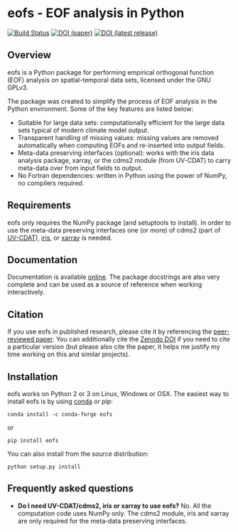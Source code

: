 eofs - EOF analysis in Python
=============================

[![Build Status](https://api.travis-ci.org/repositories/ajdawson/eofs.svg?branch=master)](https://travis-ci.org/ajdawson.eofs) [![DOI (paper)](https://img.shields.io/badge/DOI%20%28paper%29-10.5334%2Fjors.122-blue.svg)](http://doi.org/10.5334/jors.122) [![DOI (latest release)](https://zenodo.org/badge/20448/ajdawson/eofs.svg)](https://zenodo.org/badge/latestdoi/20448/ajdawson/eofs)


Overview
--------

eofs is a Python package for performing empirical orthogonal function (EOF) analysis on spatial-temporal data sets, licensed under the GNU GPLv3.

The package was created to simplify the process of EOF analysis in the Python environment.
Some of the key features are listed below:

* Suitable for large data sets: computationally efficient for the large data sets typical of modern climate model output.
* Transparent handling of missing values: missing values are removed automatically when computing EOFs and re-inserted into output fields.
* Meta-data preserving interfaces (optional): works with the iris data analysis package, xarray, or the cdms2 module (from UV-CDAT) to carry meta-data over from input fields to output.
* No Fortran dependencies: written in Python using the power of NumPy, no compilers required.


Requirements
------------

eofs only requires the NumPy package (and setuptools to install).
In order to use the meta-data preserving interfaces one (or more) of cdms2 (part of [UV-CDAT](http://uvcdat.llnl.gov/)), [iris](http://scitools.org.uk/iris), or [xarray](http://xarray.pydata.org) is needed.


Documentation
-------------

Documentation is available [online](http://ajdawson.github.com/eofs).
The package docstrings are also very complete and can be used as a source of reference when working interactively.


Citation
--------

If you use eofs in published research, please cite it by referencing the [peer-reviewed paper](http://doi.org/10.5334/jors.122).
You can additionally cite the [Zenodo DOI](http://dx.doi.org/10.5281/zenodo.46871) if you need to cite a particular version (but please also cite the paper, it helps me justify my time working on this and similar projects).


Installation
------------

eofs works on Python 2 or 3 on Linux, Windows or OSX.
The easiest way to install eofs is by using [conda](http://conda.pydata.org/docs/) or pip:

    conda install -c conda-forge eofs

or

    pip install eofs

You can also install from the source distribution:

    python setup.py install


Frequently asked questions
--------------------------

* **Do I need UV-CDAT/cdms2, iris or xarray to use eofs?**
  No. All the computation code uses NumPy only.
  The cdms2 module, iris and xarray are only required for the meta-data preserving interfaces.
